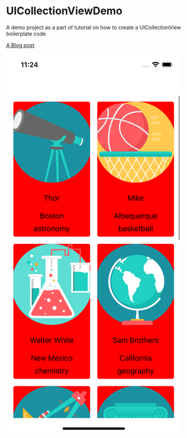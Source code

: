 # UICollectionViewDemo
A demo project as a part of tutorial on how to create a UICollectionView boilerplate code

[A Blog post](https://jayeshkawli.ghost.io/tutorial-creating-programmatic-uicollectionview-in-swift/)

![Image](Simulator%20Screen%20Shot%20-%20iPhone%2012%20-%202021-11-25%20at%2011.24.28.png)
